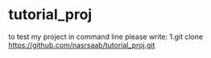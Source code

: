 # tutorial_proj
to test my project in command line please write:
1.git clone https://github.com/nasrsaab/tutorial_proj.git

